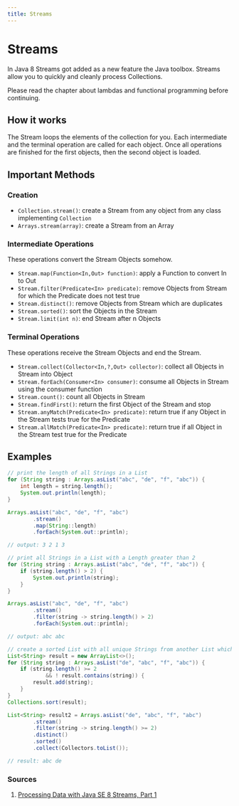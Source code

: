 ```yaml
---
title: Streams
---
```

# Streams

In Java 8 Streams got added as a new feature the Java toolbox. Streams allow you to quickly and cleanly process Collections.  

Please read the chapter about lambdas and functional programming before continuing.

## How it works
The Stream loops the elements of the collection for you.
Each intermediate and the terminal operation are called for each object.
Once all operations are finished for the first objects, then the second object is loaded.

## Important Methods
### Creation
- `Collection.stream()`: create a Stream from any object from any class implementing `Collection`
- `Arrays.stream(array)`: create a Stream from an Array

### Intermediate Operations
These operations convert the Stream Objects somehow.
- `Stream.map(Function<In,Out> function)`: apply a Function to convert In to Out
- `Stream.filter(Predicate<In> predicate)`: remove Objects from Stream for which the Predicate does not test true
- `Stream.distinct()`: remove Objects from Stream which are duplicates
- `Stream.sorted()`: sort the Objects in the Stream
- `Stream.limit(int n)`: end Stream after n Objects

### Terminal Operations
These operations receive the Stream Objects and end the Stream.
- `Stream.collect(Collector<In,?,Out> collector)`: collect all Objects in Stream into Object
- `Stream.forEach(Consumer<In> consumer)`: consume all Objects in Stream using the consumer function
- `Stream.count()`: count all Objects in Stream
- `Stream.findFirst()`: return the first Object of the Stream and stop
- `Stream.anyMatch(Predicate<In> predicate)`: return true if any Object in the Stream tests true for the Predicate
- `Stream.allMatch(Predicate<In> predicate)`: return true if all Object in the Stream test true for the Predicate

## Examples

```java
// print the length of all Strings in a List
for (String string : Arrays.asList("abc", "de", "f", "abc")) {
    int length = string.length();
    System.out.println(length);
}

Arrays.asList("abc", "de", "f", "abc")
        .stream()
        .map(String::length)
        .forEach(System.out::println);

// output: 3 2 1 3
```

```java
// print all Strings in a List with a Length greater than 2
for (String string : Arrays.asList("abc", "de", "f", "abc")) {
    if (string.length() > 2) {
        System.out.println(string);
    }
}

Arrays.asList("abc", "de", "f", "abc")
        .stream()
        .filter(string -> string.length() > 2)
        .forEach(System.out::println);

// output: abc abc
```

```java
// create a sorted List with all unique Strings from another List which are longer than or requal 2
List<String> result = new ArrayList<>();
for (String string : Arrays.asList("de", "abc", "f", "abc")) {
    if (string.length() >= 2
            && ! result.contains(string)) {
        result.add(string);
    }
}
Collections.sort(result);

List<String> result2 = Arrays.asList("de", "abc", "f", "abc")
        .stream()
        .filter(string -> string.length() >= 2)
        .distinct()
        .sorted()
        .collect(Collectors.toList());

// result: abc de
```

### Sources
1. [Processing Data with Java SE 8 Streams, Part 1](http://www.oracle.com/technetwork/articles/java/ma14-java-se-8-streams-2177646.html)
